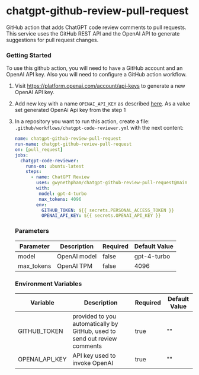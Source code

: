 # chatgpt-github-review-pull-request

GitHub action that adds ChatGPT code review comments to pull requests. This service uses the GitHub REST API and the OpenAI API to generate suggestions for pull request changes.

### Getting Started

To use this github action, you will need to have a GitHub account and an OpenAI API key. Also you will need to configure a GitHub action workflow.

1. Visit https://platform.openai.com/account/api-keys to generate a new OpenAI API key.
2. Add new key with a name `OPENAI_API_KEY` as described [here](https://docs.github.com/en/actions/security-guides/encrypted-secrets#creating-encrypted-secrets-for-a-repository). As a value set generated OpenAi Api key from the step 1
3. In a repository you want to run this action, create a file: `.github/workflows/chatgpt-code-reviewer.yml` with the next content:

   ```yml
   name: chatgpt-github-review-pull-request
   run-name: chatgpt-github-review-pull-request
   on: [pull_request]
   jobs:
     chatgpt-code-reviewer:
       runs-on: ubuntu-latest
       steps:
         - name: ChatGPT Review
           uses: gwynethpham/chatgpt-github-review-pull-request@main
           with:
            model: gpt-4-turbo
            max_tokens: 4096
           env:
             GITHUB_TOKEN: ${{ secrets.PERSONAL_ACCESS_TOKEN }}
             OPENAI_API_KEY: ${{ secrets.OPENAI_API_KEY }}
   ```

   ### Parameters

   | Parameter  | Description  | Required | Default Value |
   | ---------- | ------------ | -------- | ------------- |
   | model      | OpenAI model | false    | gpt-4-turbo |
   | max_tokens | OpenAI TPM   | false    | 4096          |

   ### Environment Variables
   | Variable       | Description                                                               | Required | Default Value |
   | -------------- | ------------------------------------------------------------------------- | -------- | ------------- |
   | GITHUB_TOKEN   | provided to you automatically by GitHub, used to send out review comments | true     | ""            |
   | OPENAI_API_KEY | API key used to invoke OpenAI                                             | true     | ""            |